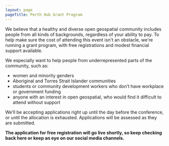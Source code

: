 ```yaml
---
layout: page
pageTitle: Perth Hub Grant Program
---
```


We believe that a healthy and diverse open geospatial community includes people from all kinds of backgrounds, regardless of your ability to pay. To help make sure the cost of attending this event isn't an obstacle, we're running a grant program, with free registrations and modest financial support available.

We especially want to help people from underrepresented parts of the community, such as:

- women and minority genders
- Aboriginal and Torres Strait Islander communities
- students or community development workers who don’t have workplace or government funding
- anyone with an interest in open geospatial, who would find it difficult to attend without support

We’ll be accepting applications right up until the day before the conference, or until the allocation is exhausted. Applications will be assessed as they are submitted.

**The application for free registration will go live shortly, so keep checking back here or keep an eye on our social media channels.**

<!-- To apply for a free registration, please follow the link below:

<div class="button_wrapper center">
  <a href="/" class="btn" target="_blank">Apply for free registration</a>
</div> -->
